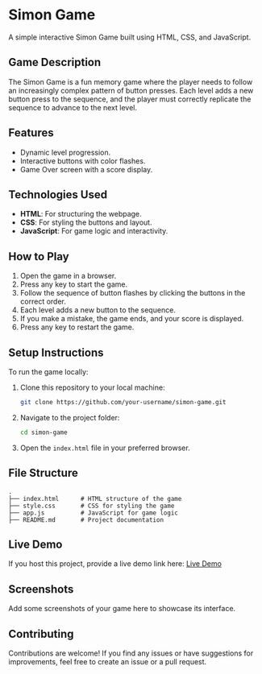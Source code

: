 # Simon Game

A simple interactive Simon Game built using HTML, CSS, and JavaScript.

## Game Description
The Simon Game is a fun memory game where the player needs to follow an increasingly complex pattern of button presses. Each level adds a new button press to the sequence, and the player must correctly replicate the sequence to advance to the next level.

## Features
- Dynamic level progression.
- Interactive buttons with color flashes.
- Game Over screen with a score display.

## Technologies Used
- **HTML**: For structuring the webpage.
- **CSS**: For styling the buttons and layout.
- **JavaScript**: For game logic and interactivity.

## How to Play
1. Open the game in a browser.
2. Press any key to start the game.
3. Follow the sequence of button flashes by clicking the buttons in the correct order.
4. Each level adds a new button to the sequence.
5. If you make a mistake, the game ends, and your score is displayed.
6. Press any key to restart the game.

## Setup Instructions
To run the game locally:
1. Clone this repository to your local machine:
   ```bash
   git clone https://github.com/your-username/simon-game.git
   ```
2. Navigate to the project folder:
   ```bash
   cd simon-game
   ```
3. Open the `index.html` file in your preferred browser.

## File Structure
```
.
├── index.html      # HTML structure of the game
├── style.css       # CSS for styling the game
├── app.js          # JavaScript for game logic
├── README.md       # Project documentation
```

## Live Demo
If you host this project, provide a live demo link here:
[Live Demo](https://your-username.github.io/simon-game/)

## Screenshots
Add some screenshots of your game here to showcase its interface.

## Contributing
Contributions are welcome! If you find any issues or have suggestions for improvements, feel free to create an issue or a pull request.

